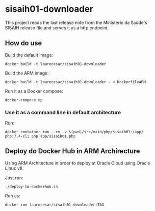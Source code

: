 # sisaih01-downloader

This project reads the last release note from the Ministério da Saúde's SISAIH release file
and serves it as a http endpoint.

## How do use

Build the default image:

```
docker build -t laurocesar/sisaih01-downloader 
```

Build the ARM image:

```
docker build -t laurocesar/sisaih01-downloader - < DockerfileARM
```

Run it as a Docker compose:

```
docker-compose up
```

### Use it as a command line in default architecture

Run:

```
docker container run --rm -v $(pwd)/src/main/php/sisaih01:/app/ php:7.4-cli php app/sisaih01.php
```

## Deploy do Docker Hub in ARM Archirecture

Using ARM Architecture in order to deploy at Oracle Cloud using Oracle Linux v8.

Just run:

```
./deploy-to-dockerhub.sh
```

Run as:

```
docker run laurocesar/sisaih01-downloader:TAG
```